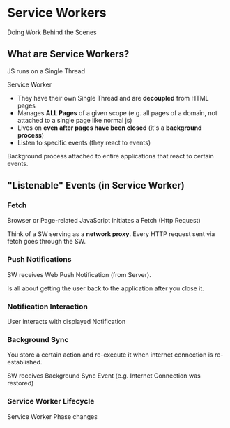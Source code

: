 # Service Workers

Doing Work Behind the Scenes

## What are Service Workers?

JS runs on a Single Thread

Service Worker

* They have their own Single Thread and are **decoupled** from HTML pages
* Manages **ALL Pages** of a given scope (e.g. all pages of a domain, not attached to a single page like normal js)
* Lives on **even after pages have been closed** (it's a **background process**)
* Listen to specific events (they react to events)

Background process attached to entire applications that react to certain events.


## "Listenable" Events (in Service Worker)

### Fetch
Browser or Page-related JavaScript initiates a Fetch (Http Request)

Think of a SW serving as a **network proxy**. Every HTTP request sent via fetch goes through the SW.

### Push Notifications
SW receives Web Push Notification (from Server). 

Is all about getting the user back to the application after you close it.

### Notification Interaction
User interacts with displayed Notification

### Background Sync
You store a certain action and re-execute it when internet connection is re-established.

SW receives Background Sync Event (e.g. Internet Connection was restored)

### Service Worker Lifecycle
Service Worker Phase changes